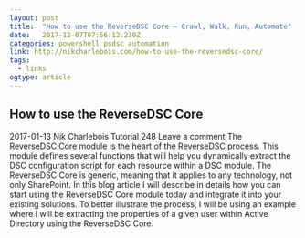 ```yaml
---
layout: post 
title:  "How to use the ReverseDSC Core – Crawl, Walk, Run, Automate" 
date:   2017-12-07T07:56:12.230Z 
categories: powershell psdsc automation
link: http://nikcharlebois.com/how-to-use-the-reversedsc-core/ 
tags:
  - links
ogtype: article 
---
```


## How to use the ReverseDSC Core
 2017-01-13  Nik Charlebois	 Tutorial  248 Leave a comment
The ReverseDSC.Core module is the heart of the ReverseDSC process. This module defines several functions that will help you dynamically extract the DSC configuration script for each resource within a DSC module. The ReverseDSC Core is generic, meaning that it applies to any technology, not only SharePoint. In this blog article I will describe in details how you can start using the ReverseDSC Core module today and integrate it into your existing solutions. To better illustrate the process, I will be using an example where I will be extracting the properties of a given user within Active Directory using the ReverseDSC Core.